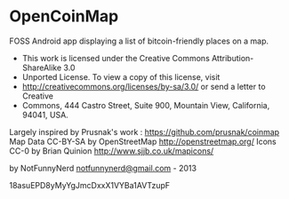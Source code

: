 OpenCoinMap
===========

FOSS Android app displaying a list of bitcoin-friendly places on a map.

 * This work is licensed under the Creative Commons Attribution-ShareAlike 3.0
 * Unported License. To view a copy of this license, visit
 * http://creativecommons.org/licenses/by-sa/3.0/ or send a letter to Creative
 * Commons, 444 Castro Street, Suite 900, Mountain View, California, 94041, USA.

Largely inspired by Prusnak's work : https://github.com/prusnak/coinmap
Map Data CC-BY-SA by OpenStreetMap http://openstreetmap.org/
Icons CC-0 by Brian Quinion http://www.sjjb.co.uk/mapicons/

by NotFunnyNerd <notfunnynerd@gmail.com> - 2013

18asuEPD8yMyYgJmcDxxX1VYBa1AVTzupF
